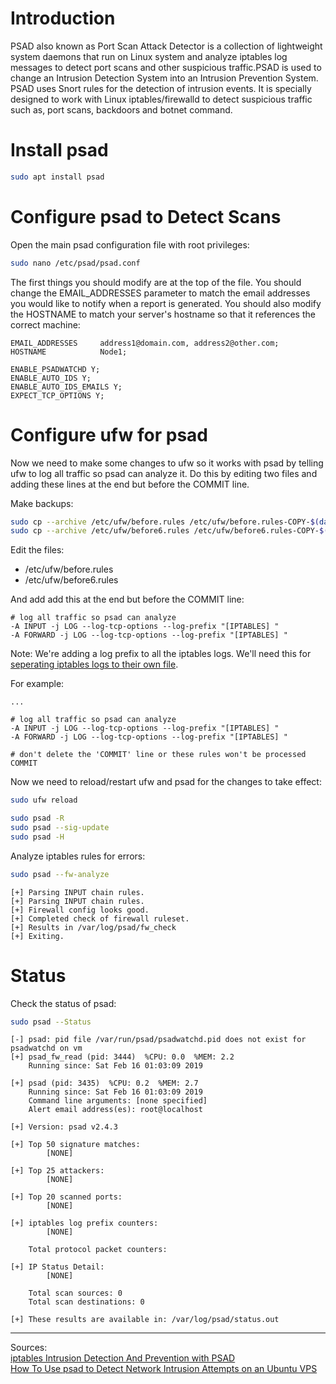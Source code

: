 # Introduction
PSAD also known as Port Scan Attack Detector is a collection of lightweight system daemons that run on Linux system and analyze iptables log messages to detect port scans and other suspicious traffic.PSAD is used to change an Intrusion Detection System into an Intrusion Prevention System. PSAD uses Snort rules for the detection of intrusion events. It is specially designed to work with Linux iptables/firewalld to detect suspicious traffic such as, port scans, backdoors and botnet command.

# Install psad
``` bash
sudo apt install psad
```

# Configure psad to Detect Scans 
Open the main psad configuration file with root privileges:
``` bash
sudo nano /etc/psad/psad.conf
```

The first things you should modify are at the top of the file. You should change the EMAIL_ADDRESSES parameter to match the email addresses you would like to notify when a report is generated. You should also modify the HOSTNAME to match your server's hostname so that it references the correct machine:
```
EMAIL_ADDRESSES     address1@domain.com, address2@other.com;
HOSTNAME            Node1;
```
```
ENABLE_PSADWATCHD Y;
ENABLE_AUTO_IDS Y;
ENABLE_AUTO_IDS_EMAILS Y;
EXPECT_TCP_OPTIONS Y;
```

# Configure ufw for psad
Now we need to make some changes to ufw so it works with psad by telling ufw to log all traffic so psad can analyze it. Do this by editing two files and adding these lines at the end but before the COMMIT line.

Make backups:
``` bash
sudo cp --archive /etc/ufw/before.rules /etc/ufw/before.rules-COPY-$(date +"%Y%m%d%H%M%S")
sudo cp --archive /etc/ufw/before6.rules /etc/ufw/before6.rules-COPY-$(date +"%Y%m%d%H%M%S")
```

Edit the files:
 -   /etc/ufw/before.rules
 -   /etc/ufw/before6.rules

And add add this at the end but before the COMMIT line:
``` 
# log all traffic so psad can analyze
-A INPUT -j LOG --log-tcp-options --log-prefix "[IPTABLES] "
-A FORWARD -j LOG --log-tcp-options --log-prefix "[IPTABLES] "
```

Note: We're adding a log prefix to all the iptables logs. We'll need this for [seperating iptables logs to their own file](https://github.com/imthenachoman/How-To-Secure-A-Linux-Server#ns-separate-iptables-log-file).

For example:
```
...

# log all traffic so psad can analyze
-A INPUT -j LOG --log-tcp-options --log-prefix "[IPTABLES] "
-A FORWARD -j LOG --log-tcp-options --log-prefix "[IPTABLES] "

# don't delete the 'COMMIT' line or these rules won't be processed
COMMIT
```

Now we need to reload/restart ufw and psad for the changes to take effect:
``` bash
sudo ufw reload

sudo psad -R
sudo psad --sig-update
sudo psad -H
```

Analyze iptables rules for errors:
``` bash
sudo psad --fw-analyze
```
```
[+] Parsing INPUT chain rules.
[+] Parsing INPUT chain rules.
[+] Firewall config looks good.
[+] Completed check of firewall ruleset.
[+] Results in /var/log/psad/fw_check
[+] Exiting.
```

# Status 
Check the status of psad:
``` bash
sudo psad --Status
```
```
[-] psad: pid file /var/run/psad/psadwatchd.pid does not exist for psadwatchd on vm
[+] psad_fw_read (pid: 3444)  %CPU: 0.0  %MEM: 2.2
    Running since: Sat Feb 16 01:03:09 2019

[+] psad (pid: 3435)  %CPU: 0.2  %MEM: 2.7
    Running since: Sat Feb 16 01:03:09 2019
    Command line arguments: [none specified]
    Alert email address(es): root@localhost

[+] Version: psad v2.4.3

[+] Top 50 signature matches:
        [NONE]

[+] Top 25 attackers:
        [NONE]

[+] Top 20 scanned ports:
        [NONE]

[+] iptables log prefix counters:
        [NONE]

    Total protocol packet counters:

[+] IP Status Detail:
        [NONE]

    Total scan sources: 0
    Total scan destinations: 0

[+] These results are available in: /var/log/psad/status.out
```

---
Sources:  
[iptables Intrusion Detection And Prevention with PSAD](https://github.com/imthenachoman/How-To-Secure-A-Linux-Server#iptables-intrusion-detection-and-prevention-with-psad)  
[How To Use psad to Detect Network Intrusion Attempts on an Ubuntu VPS](https://www.digitalocean.com/community/tutorials/how-to-use-psad-to-detect-network-intrusion-attempts-on-an-ubuntu-vps)  